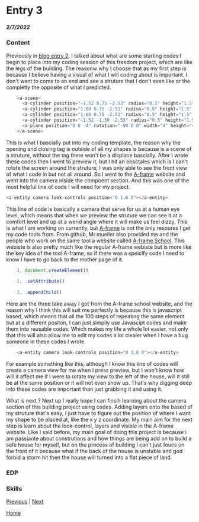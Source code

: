 # Entry 3
##### 2/7/2022

### Content
Previously in [blog entry 2](entry02.md), I talked about what are some starting codes I begin to place into my coding session of this freedom project, which are like the legs of the building. The reasonw why I choose that as my first step is because I believe having a visual of what I will coding about is important. I don't want to come to an end and see a struture that I don't even like or the completly the opposite of what I predicted. 

```js
    <a-scene>
      <a-cylinder position="-1.52 0.75 -2.53" radius="0.5" height="1.5" color="#FFC65D"></a-cylinder>
      <a-cylinder position="1.60 0.75 -2.53" radius="0.5" height="1.5" color="#FFC65D"></a-cylinder>
      <a-cylinder position="1.60 0.75 -2.53" radius="0.5" height="1.5" color="#FFC65D"></a-cylinder>
      <a-cylinder position="-1.52 -1.50 -2.53" radius="0.5" height="1.5" color="#FFC65D"></a-cylinder>
      <a-plane position="0 0 -4" rotation="-90 0 0" width="4" height="4" color="#7BC8A4"></a-plane>
    </a-scene>
```
This is what I bascially put into my coding template, the reason why the opening and closing <a-scene> tag is outside of all my shapes is because is a scene of a struture, without the <a-scene> tag there won't be a displace bascially. After I wrote these codes then I went to preview it, but I hit an obsctales which is I can't rotate the screen around the struture, I was only able to see the front view of what I code in but not all around. So I went to the [A-frame](https://aframe.io/) website and went into the camera inside the compoent section. And this was one of the most helpful line of code I will need for my project. 
  ```js
  <a-entity camera look-controls position="0 1.6 0"></a-entity>
  ```

  This line of code is basically a camera that serve for us at a human eye level, which means that when we preview the struture we can see it at a comfort level and up at a werid angle where it will make us feel dizzy. This is what I am working on currently, but [A-frame](https://aframe.io/) is not the only resoures I get my code tools from. From github, Mr.mueller also provided me and the people who work on the same tool a website called [A-frame School](https://aframe.io/aframe-school/#/). This webiste is also pretty much like the regular A-frame webiste but is more like the key idea of the tool A-frame, so if there was a speiclfy code I need to know I have to go back to the mother page of it.
```js   
    1, document.createElement()
    
    2, .setAttribute()
    
    3, .appendChild()        
```
    
    
  Here are the three take away I got from the A-frame school website, and the reason why I think this will suit me perfectly is because this is javascript based, which means that all the 100 steps of repeating the same element but at a different positon, I can just simpily use Javascipt codes and make them into reusable codes. Which makes my life a whole lot easier, not only that this will also allow me to edit my codes a lot cleaier when I have a bug someone in these codes I wrote.
    
```js
    <a-entity camera look-controls position="0 1.6 0"></a-entity>
```
  
    
For example something like this, although I know this line of codes will create a camera view for me when I press preview, but I won't know how will it affect me if I were to rotate my view to the left of the house, will it still be at the same position or it will not even show up. That's why digging deep into these codes are important than just grabbing it and using it.
 
   What is next ? Next up I really hope I can finsih learning about the camera section of this building project using codes. Adding layers onto the based of my struture that's easy, I just have to figure out the position of where I want my shape to be placed at, like the x y z coordinate. My main aim for the next step is learn about the look-control, layers and visible in the A-frame website. Like I said before, my main goal of doing this project is because i am passiante about construtions and how things are being add on to build a safe house for myself, but on the process of building I can't just foucs on the front of it because what if the back of the house is unstable and god forbid a storm hit then the house will turned into a flat piece of land.
    
### EDP
    
    
    
    
    
### Skills
    
    
    
    
  
[Previous](entry02.md) | [Next](entry04.md)

[Home](../README.md)
